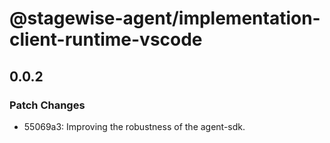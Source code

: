 # @stagewise-agent/implementation-client-runtime-vscode

## 0.0.2

### Patch Changes

- 55069a3: Improving the robustness of the agent-sdk.
